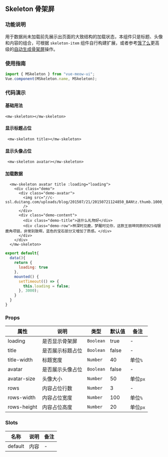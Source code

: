 
## Skeleton 骨架屏
### 功能说明
用于数据尚未加载前先展示出页面的大致结构的加载状态，本组件只是标题、头像和内容的组合，可根据 `skeleton-item` 组件自行构建扩展，或者参考[饿了么](https://github.com/ElemeFE/page-skeleton-webpack-plugin)更高级的[自动生成骨架屏](https://github.com/Jocs/jocs.github.io/issues/22)操作。
### 使用指南
``` js
import { MSkeleton } from "vue-meow-ui";
Vue.component(MSkeleton.name, MSkeleton);
```
### 代码演示
#### 基础用法
```vue
<mw-skeleton></mw-skeleton>
```

#### 显示标题占位
```vue
 <mw-skeleton title></mw-skeleton>
```

#### 显示头像占位
```vue
 <mw-skeleton avatar></mw-skeleton>
```

#### 加载数据
```vue
  <mw-skeleton avatar title :loading="loading">
    <div class="demo">
      <div class="demo-avatar">
        <img src="//c-ssl.duitang.com/uploads/blog/201507/21/20150721124850_BANtz.thumb.1000_0.jpeg"
        />
      </div>
      <div class="demo-content">
        <div class="demo-title">送什么礼物好</div>
        <div class="demo-row">林深时见鹿，梦醒时见你，这款王丽坤同款的925纯银鹿角项链，非常别致啊，蓝色的宝石部分又增加了质感。</div>
      </div>
    </div>
  </mw-skeleton>
```
```js
export default{
  data(){
    return {
      loading: true
    },
    mounted() {
      setTimeout(() => {
        this.loading = false;
      }, 3000);
    }
  }
}
```

### Props
| 属性 | 说明 | 类型 | 默认值 | 备注 |
|------|------|------|------|------|
| loading | 是否显示骨架屏 | `Boolean` | true | - |
| title | 是否展示标题占位 | `Boolean` | false | - |
| title-width | 标题宽度 | `Number` | 40 | 单位`%` |
| avatar | 是否展示头像占位 | `Boolean` | false | - |
| avatar-size | 头像大小 | `Number` | 50 | 单位`px` |
| rows | 内容占位行数 | `Number` | 3 | - |
| rows-width | 内容占位宽度 | `Number` | 100 | 单位`%` |
| rows-height | 内容占位高度 | `Number` | 20 | 单位`px` |

### Slots
| 名称 | 说明  | 备注 |
|------|------|------|
| default | 内容 | - |